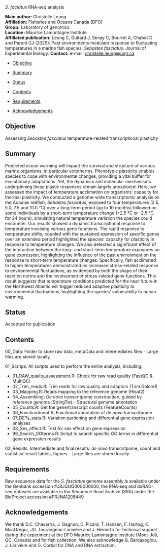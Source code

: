 *S. faciatus* RNA-seq analysis

**Main author:** Christelle Leung  
**Affiliation:** Fisheries and Oceans Canada (DFO)  
**Group:** Laboratory of genomics  
**Location:** Maurice Lamontagne Institute  
**Affiliated publication:** Leung C, Guitard J, Senay C, Bourret A,
Chabot D and Parent GJ (2025): Past environments modulate response to fluctuating temperatures in a marine fish species, *Sebastes fasciatus*. Journal of Experimental Biology. 
**Contact:** e-mail: <christelle.leung@uqtr.ca>

- [Objective](#objective)

- [Summary](#summary)

- [Status](#status)

- [Contents](#contents)

- [Requirements](#requirements)

- [Acknowledgements](#acknowledgements)

## Objective

Assessing *Sebastes fasciatus* temperature-related transcriptional
plasticity

## Summary

Predicted ocean warming will impact the survival and structure of
various marine organisms, in particular ectotherms. Phenotypic
plasticity enables species to cope with environmental changes, providing
a vital buffer for evolutionary adaptations. Yet, the dynamics and
molecular mechanisms underpinning these plastic responses remain largely
unexplored. Here, we assessed the impact of temperature acclimation on
organisms’ capacity for thermal plasticity. We conducted a genome-wide
transcriptomic analysis on the Acadian redfish, *Sebastes fasciatus*,
exposed to four temperatures (2.5, 5.0, 7.5 and 10.0 ℃) over a long-term
period (up to 10 months) followed on some individuals by a short-term
temperature change (+2.5 °C or -2.5 °C for 24 hours), simulating natural
temperature variation the species could encounter. Our results showed a
dynamic transcriptional response to temperature involving various gene
functions. The rapid response to temperature shifts, coupled with the
sustained expression of specific genes over an extended period
highlighted the species’ capacity for plasticity in response to
temperature changes. We also detected a significant effect of the
interaction between the long- and short-term temperature exposures on
gene expression, highlighting the influence of the past environment on
the response to short-term temperature changes. Specifically, fish
acclimated to higher temperatures demonstrated an increased
stress-related response to environmental fluctuations, as evidenced by
both the shape of their reaction norms and the involvement of
stress-related gene functions. This result suggests that temperature
conditions predicted for the near future in the Northwest Atlantic will
trigger reduced adaptive plasticity to environmental fluctuations,
highlighting the species’ vulnerability to ocean warming.

## Status

Accepted for publication

## Contents

00_Data: Folder to store raw data, metaData and intermediates files -
Large files are stored locally.

01_Scritps: All scripts used to perform the entire analysis,
including:  
- 01_RAW_quality_assessment.R: Check for raw read quality (FastQC &
MultiQC)  
- 02_Trim_reads.R: Trim reads for low quality and adaptors (Trim
Galore!)  
- 03_Mapping.R: Reads mapping to the reference genome (Hisat2)  
- 04_Assembling: *De novo* transcritpome construction, guided by
reference genome (StringTie) - Structural genome annotation  
- 05_Counts.R: Get the gene/transcript counts (FeatureCounts)  
- 06_FunctionAnnot.R: Functional annotation of *de novo* transcritpome  
- 07_DETs_stats.R: Variation partioning and differential gene expression
analyses  
- 08_Sex_effect.R: Test for sex effect on gene expression  
- 99_Search_GOterms.R: Script to search specific GO terms in
differential gene expression results

02_Results: Intermediate and final results: *de novo* transcritpome,
count and statistical result tables, figures - Large files are stored
locally.

## Requirements

Raw sequence data for the *S. fasciatus* genome assembly is available
under the Genbank accession \#JBJQUQ000000000, the RNA-seq and ddRAD-seq
datasets are available in the Sequence Read Archive (SRA) under the
BioProject accession \#PRJNA1208449

## Acknowledgements

We thank D.C. Chavarria, J. Gagnon, D. Picard, T. Hansen, F. Hartog, K.
MacGregor, JD. Tourangeau-Larivière and J. Heinerth for technical
support during the experiment at the DFO Maurice Lamontagne Institute
(Mont-Joli, QC, Canada) and for fish collection. We also acknowledge G.
Bardaxoglou, J. Larivière and G. Cortial for DNA and RNA extraction.
